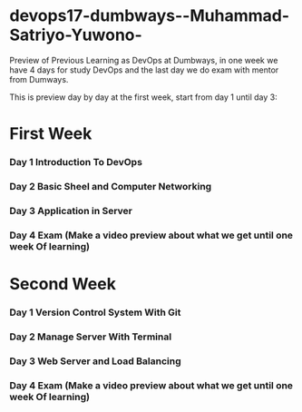 # devops17-dumbways--Muhammad-Satriyo-Yuwono-
Preview of Previous Learning as DevOps at Dumbways, in one week we have 4 days for study DevOps and the last day we do exam with mentor from Dumways.

This is preview day by day at the first week, start from day 1 until day 3:
# First Week
### Day 1 Introduction To DevOps

### Day 2 Basic Sheel and Computer Networking

### Day 3 Application in Server

### Day 4 Exam (Make a video preview about what we get until one week Of learning)

# Second Week
### Day 1 Version Control System With Git

### Day 2 Manage Server With Terminal

### Day 3 Web Server and Load Balancing

### Day 4 Exam (Make a video preview about what we get until one week Of learning)

